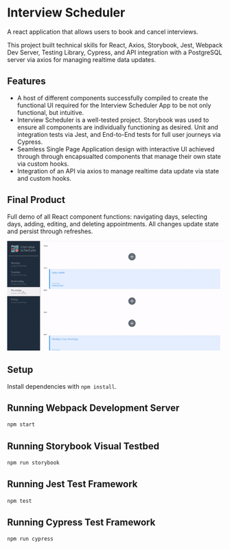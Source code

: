 # Interview Scheduler

A react application that allows users to book and cancel interviews.

This project built technical skills for React, Axios, Storybook, Jest, Webpack Dev Server, Testing Library, Cypress, and API integration with a PostgreSQL server via axios for managing realtime data updates.

## Features

- A host of different components successfully compiled to create the functional UI required for the Interview Scheduler App to be not only functional, but intuitive.
- Interview Scheduler is a well-tested project. Storybook was used to ensure all components are individually functioning as desired. Unit and integration tests via Jest, and End-to-End tests for full user journeys via Cypress.
- Seamless Single Page Application design with interactive UI achieved through  through encapsualted components that manage their own state via custom hooks.
- Integration of an API via axios to manage realtime data update via state and custom hooks.

## Final Product

Full demo of all React component functions: navigating days, selecting days, adding, editing, and deleting appointments. All changes update state and persist through refreshes.

!["Desktop version of website"](https://raw.githubusercontent.com/christopherdegroot/scheduler/master/docs/Scheduler.gif)


## Setup

Install dependencies with `npm install`.

## Running Webpack Development Server

```sh
npm start
```


## Running Storybook Visual Testbed

```sh
npm run storybook
```

## Running Jest Test Framework

```sh
npm test
```

## Running Cypress Test Framework

```sh
npm run cypress
```